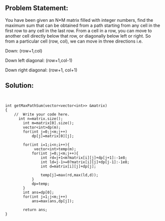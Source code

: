 ## Problem Statement:

You have been given an N*M matrix filled with integer numbers, find the maximum sum that can be obtained from a path starting from any cell in the first row to any cell
in the last row.
From a cell in a row, you can move to another cell directly below that row, or diagonally below left or right. So from a particular cell (row, col), we can move in three
directions i.e.

Down: (row+1,col)

Down left diagonal: (row+1,col-1)

Down right diagonal: (row+1, col+1)


## Solution:

~~~~~~


int getMaxPathSum(vector<vector<int>> &matrix)
{
    //  Write your code here.
      int n=matrix.size();
        int m=matrix[0].size();
        vector<int>dp(m);
        for(int j=0;j<m;j++)
            dp[j]=matrix[0][j];
        
        for(int i=1;i<n;i++){
             vector<int>temp(m);
            for(int j=0;j<m;j++){
                int rd=j+1<m?matrix[i][j]+dp[j+1]:-1e8;
                int ld=j-1>=0?matrix[i][j]+dp[j-1]:-1e8;
                int d=matrix[i][j]+dp[j];
                
                temp[j]=max(rd,max(ld,d));
            }
            dp=temp;
        }
        int ans=dp[0];
        for(int j=1;j<m;j++)
            ans=max(ans,dp[j]);
        
        return ans;
}
~~~~~~
